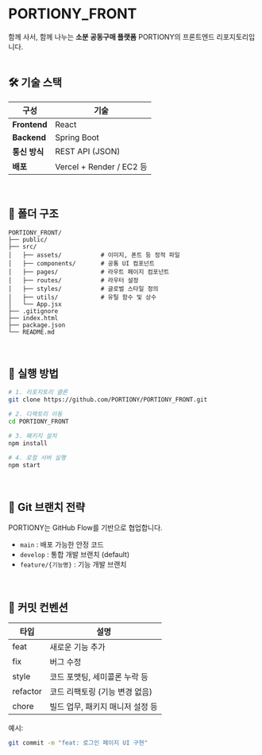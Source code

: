 # PORTIONY_FRONT 
함께 사서, 함께 나누는 **소분 공동구매 플랫폼** PORTIONY의 프론트엔드 리포지토리입니다.
<br>
<br>


## 🛠️ 기술 스택

| 구성           | 기술                      | 
| ------------ | ----------------------- |
| **Frontend** | React                   | 
| **Backend**  | Spring Boot             | 
| **통신 방식**    | REST API (JSON)         |
| **배포**       | Vercel + Render / EC2 등 |
<br>

## 📁 폴더 구조

```
PORTIONY_FRONT/
├── public/
├── src/
│   ├── assets/           # 이미지, 폰트 등 정적 파일
│   ├── components/       # 공통 UI 컴포넌트
│   ├── pages/            # 라우트 페이지 컴포넌트
│   ├── routes/           # 라우터 설정
│   ├── styles/           # 글로벌 스타일 정의
│   ├── utils/            # 유틸 함수 및 상수
│   └── App.jsx
├── .gitignore
├── index.html
├── package.json
└── README.md
```

<br>

## 🚀 실행 방법

```bash
# 1. 리포지토리 클론
git clone https://github.com/PORTIONY/PORTIONY_FRONT.git

# 2. 디렉토리 이동
cd PORTIONY_FRONT

# 3. 패키지 설치
npm install

# 4. 로컬 서버 실행
npm start
```

<br>

## 🌿 Git 브랜치 전략

PORTIONY는 GitHub Flow를 기반으로 협업합니다.

- `main` : 배포 가능한 안정 코드
- `develop` : 통합 개발 브랜치 (default)
- `feature/{기능명}` : 기능 개발 브랜치  

<br>

## 📝 커밋 컨벤션

| 타입 | 설명 |
|------|------|
| feat | 새로운 기능 추가 |
| fix  | 버그 수정 |
| style | 코드 포맷팅, 세미콜론 누락 등 |
| refactor | 코드 리팩토링 (기능 변경 없음) |
| chore | 빌드 업무, 패키지 매니저 설정 등 |

예시:

```bash
git commit -m "feat: 로그인 페이지 UI 구현"
```

